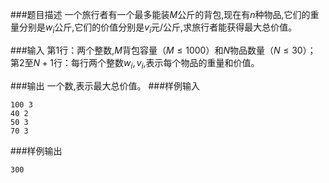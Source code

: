 ###题目描述
一个旅行者有一个最多能装$M$公斤的背包,现在有$n$种物品,它们的重量分别是$w_i$公斤,它们的价值分别是$v_i$元/公斤,求旅行者能获得最大总价值。

###输入
第$1$行：两个整数,$M$背包容量（$M \leq 1000$）和$N$物品数量（$N \leq 30$）；
第$2$至$N+1$行：每行两个整数$w_i,v_i$,表示每个物品的重量和价值。

###输出
一个数,表示最大总价值。
###样例输入
```
100 3
40 2
50 3
70 3
```
###样例输出
```
300
```